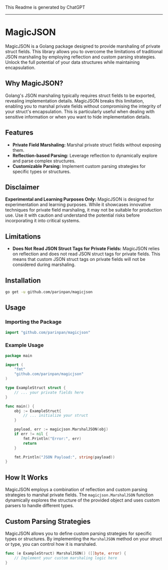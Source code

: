 This Readme is generated by ChatGPT

---

# MagicJSON

MagicJSON is a Golang package designed to provide marshaling of private struct fields. This library allows you to overcome the limitations of traditional JSON marshaling by employing reflection and custom parsing strategies. Unlock the full potential of your data structures while maintaining encapsulation.

## Why MagicJSON?

Golang's JSON marshaling typically requires struct fields to be exported, revealing implementation details. MagicJSON breaks this limitation, enabling you to marshal private fields without compromising the integrity of your struct's encapsulation. This is particularly useful when dealing with sensitive information or when you want to hide implementation details.

## Features

- **Private Field Marshaling:** Marshal private struct fields without exposing them.
- **Reflection-based Parsing:** Leverage reflection to dynamically explore and parse complex structures.
- **Customizable Parsing:** Implement custom parsing strategies for specific types or structures.

## Disclaimer

**Experimental and Learning Purposes Only:** MagicJSON is designed for experimentation and learning purposes. While it showcases innovative techniques for private field marshaling, it may not be suitable for production use. Use it with caution and understand the potential risks before incorporating it into critical systems.

## Limitations

- **Does Not Read JSON Struct Tags for Private Fields:** MagicJSON relies on reflection and does not read JSON struct tags for private fields. This means that custom JSON struct tags on private fields will not be considered during marshaling.

## Installation

```bash
go get -u github.com/parinpan/magicjson
```

## Usage

### Importing the Package

```go
import "github.com/parinpan/magicjson"
```

### Example Usage

```go
package main

import (
    "fmt"
    "github.com/parinpan/magicjson"
)

type ExampleStruct struct {
    // ... your private fields here
}

func main() {
    obj := ExampleStruct{
        // ... initialize your struct
    }

    payload, err := magicjson.MarshalJSON(obj)
    if err != nil {
        fmt.Println("Error:", err)
        return
    }

    fmt.Println("JSON Payload:", string(payload))
}
```

## How It Works

MagicJSON employs a combination of reflection and custom parsing strategies to marshal private fields. The `magicjson.MarshalJSON` function dynamically explores the structure of the provided object and uses custom parsers to handle different types.

## Custom Parsing Strategies

MagicJSON allows you to define custom parsing strategies for specific types or structures. By implementing the `MarshalJSON` method on your struct or type, you can control how it is marshaled.

```go
func (e ExampleStruct) MarshalJSON() ([]byte, error) {
    // Implement your custom marshaling logic here
}
```
